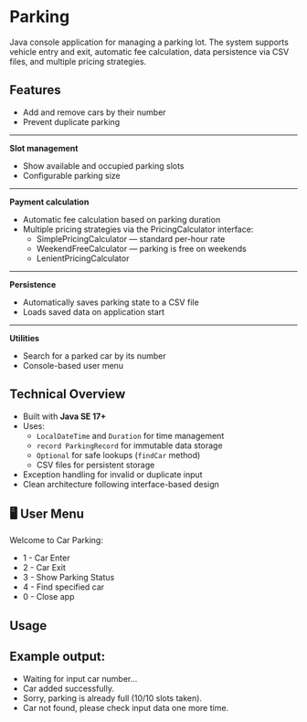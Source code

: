 # Parking
Java console application for managing a parking lot. The system supports vehicle entry and exit, automatic fee calculation, data persistence via CSV files, and multiple pricing strategies.
## Features
- Add and remove cars by their number
- Prevent duplicate parking
---
**Slot management**
- Show available and occupied parking slots
- Configurable parking size
---
**Payment calculation**
- Automatic fee calculation based on parking duration
- Multiple pricing strategies via the PricingCalculator interface:
  - SimplePricingCalculator — standard per-hour rate
  - WeekendFreeCalculator — parking is free on weekends
  - LenientPricingCalculator
---
**Persistence**
- Automatically saves parking state to a CSV file
- Loads saved data on application start
---
**Utilities**
- Search for a parked car by its number
- Console-based user menu
## Technical Overview

- Built with **Java SE 17+**
- Uses:
    - `LocalDateTime` and `Duration` for time management
    - `record ParkingRecord` for immutable data storage
    - `Optional` for safe lookups (`findCar` method)
    - CSV files for persistent storage
- Exception handling for invalid or duplicate input
- Clean architecture following interface-based design

## 🖥️ User Menu

Welcome to Car Parking:
- 1 - Car Enter
- 2 - Car Exit
- 3 - Show Parking Status
- 4 - Find specified car
- 0 - Close app
## Usage
## Example output:

- Waiting for input car number...
- Car added successfully.
- Sorry, parking is already full (10/10 slots taken).
- Car not found, please check input data one more time.
